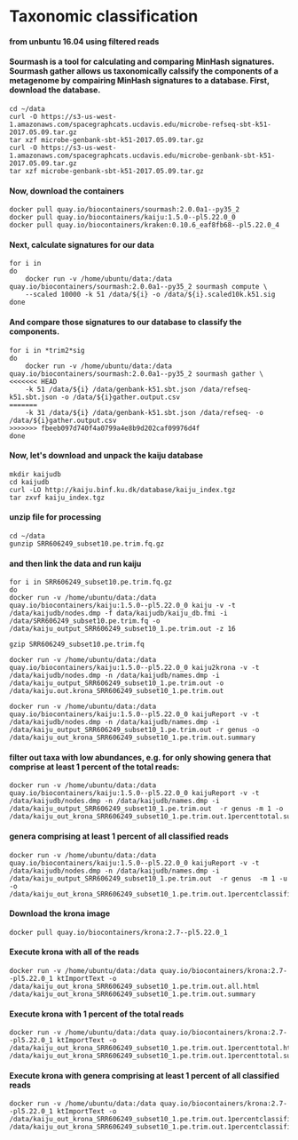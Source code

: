 # Taxonomic classification 

#### from unbuntu 16.04 using filtered reads

#### Sourmash is a tool for calculating and comparing MinHash signatures. Sourmash gather allows us taxonomically calssify the components of a metagenome by compairing MinHash signatures to a database. First, download the database. 
```
cd ~/data
curl -O https://s3-us-west-1.amazonaws.com/spacegraphcats.ucdavis.edu/microbe-refseq-sbt-k51-2017.05.09.tar.gz
tar xzf microbe-genbank-sbt-k51-2017.05.09.tar.gz
curl -O https://s3-us-west-1.amazonaws.com/spacegraphcats.ucdavis.edu/microbe-genbank-sbt-k51-2017.05.09.tar.gz
tar xzf microbe-genbank-sbt-k51-2017.05.09.tar.gz
```
#### Now, download the containers
```
docker pull quay.io/biocontainers/sourmash:2.0.0a1--py35_2
docker pull quay.io/biocontainers/kaiju:1.5.0--pl5.22.0_0
docker pull quay.io/biocontainers/kraken:0.10.6_eaf8fb68--pl5.22.0_4
```
#### Next, calculate signatures for our data
```
for i in 
do
	docker run -v /home/ubuntu/data:/data quay.io/biocontainers/sourmash:2.0.0a1--py35_2 sourmash compute \
	--scaled 10000 -k 51 /data/${i} -o /data/${i}.scaled10k.k51.sig
done
```
#### And compare those signatures to our database to classify the components.
```
for i in *trim2*sig
do
	docker run -v /home/ubuntu/data:/data quay.io/biocontainers/sourmash:2.0.0a1--py35_2 sourmash gather \
<<<<<<< HEAD
	-k 51 /data/${i} /data/genbank-k51.sbt.json /data/refseq-k51.sbt.json -o /data/${i}gather.output.csv
=======
	-k 31 /data/${i} /data/genbank-k51.sbt.json /data/refseq- -o /data/${i}gather.output.csv
>>>>>>> fbeeb097d740f4a0799a4e8b9d202caf09976d4f
done
```
#### Now, let's download and unpack the kaiju database 
```
mkdir kaijudb
cd kaijudb 
curl -LO http://kaiju.binf.ku.dk/database/kaiju_index.tgz
tar zxvf kaiju_index.tgz
```
#### unzip file for processing 
```
cd ~/data
gunzip SRR606249_subset10.pe.trim.fq.gz
```
#### and then link the data and run kaiju
```
for i in SRR606249_subset10.pe.trim.fq.gz
do
docker run -v /home/ubuntu/data:/data quay.io/biocontainers/kaiju:1.5.0--pl5.22.0_0 kaiju -v -t /data/kaijudb/nodes.dmp -f data/kaijudb/kaiju_db.fmi -i /data/SRR606249_subset10.pe.trim.fq -o /data/kaiju_output_SRR606249_subset10_1.pe.trim.out -z 16
```
```
gzip SRR606249_subset10.pe.trim.fq 
```
```
docker run -v /home/ubuntu/data:/data quay.io/biocontainers/kaiju:1.5.0--pl5.22.0_0 kaiju2krona -v -t /data/kaijudb/nodes.dmp -n /data/kaijudb/names.dmp -i /data/kaiju_output_SRR606249_subset10_1.pe.trim.out -o /data/kaiju.out.krona_SRR606249_subset10_1.pe.trim.out 
```
```
docker run -v /home/ubuntu/data:/data quay.io/biocontainers/kaiju:1.5.0--pl5.22.0_0 kaijuReport -v -t /data/kaijudb/nodes.dmp -n /data/kaijudb/names.dmp -i /data/kaiju_output_SRR606249_subset10_1.pe.trim.out -r genus -o /data/kaiju_out_krona_SRR606249_subset10_1.pe.trim.out.summary
```
#### filter out taxa with low abundances, e.g. for only showing genera that comprise at least 1 percent of the total reads:
```
docker run -v /home/ubuntu/data:/data quay.io/biocontainers/kaiju:1.5.0--pl5.22.0_0 kaijuReport -v -t /data/kaijudb/nodes.dmp -n /data/kaijudb/names.dmp -i /data/kaiju_output_SRR606249_subset10_1.pe.trim.out  -r genus -m 1 -o /data/kaiju_out_krona_SRR606249_subset10_1.pe.trim.out.1percenttotal.summary
```
#### genera comprising at least 1 percent of all classified reads
```
docker run -v /home/ubuntu/data:/data quay.io/biocontainers/kaiju:1.5.0--pl5.22.0_0 kaijuReport -v -t /data/kaijudb/nodes.dmp -n /data/kaijudb/names.dmp -i /data/kaiju_output_SRR606249_subset10_1.pe.trim.out  -r genus  -m 1 -u -o /data/kaiju_out_krona_SRR606249_subset10_1.pe.trim.out.1percentclassified.summary
```
#### Download the krona image
```
docker pull quay.io/biocontainers/krona:2.7--pl5.22.0_1
```
#### Execute krona with all of the reads 
```
docker run -v /home/ubuntu/data:/data quay.io/biocontainers/krona:2.7--pl5.22.0_1 ktImportText -o /data/kaiju_out_krona_SRR606249_subset10_1.pe.trim.out.all.html /data/kaiju_out_krona_SRR606249_subset10_1.pe.trim.out.summary
```
#### Execute krona with 1 percent of the total reads
```
docker run -v /home/ubuntu/data:/data quay.io/biocontainers/krona:2.7--pl5.22.0_1 ktImportText -o /data/kaiju_out_krona_SRR606249_subset10_1.pe.trim.out.1percenttotal.html /data/kaiju_out_krona_SRR606249_subset10_1.pe.trim.out.1percenttotal.summary
```
#### Execute krona with genera comprising at least 1 percent of all classified reads
```
docker run -v /home/ubuntu/data:/data quay.io/biocontainers/krona:2.7--pl5.22.0_1 ktImportText -o /data/kaiju_out_krona_SRR606249_subset10_1.pe.trim.out.1percentclassified.html /data/kaiju_out_krona_SRR606249_subset10_1.pe.trim.out.1percentclassified.summary
```
